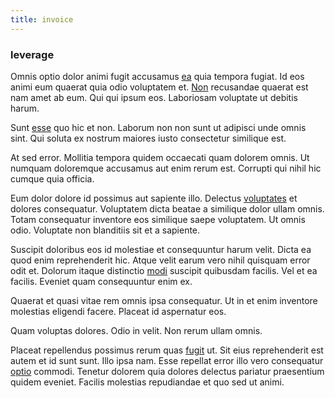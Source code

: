 ```yaml
---
title: invoice
---
```


### leverage

Omnis optio dolor animi fugit accusamus [ea](/dolore/et/river_mission_critical.md) quia tempora fugiat. Id eos animi eum quaerat quia odio voluptatem et. [Non](/eos/est/neque/peso_uruguayo_games__shoes_&_clothing_lari.md) recusandae quaerat est nam amet ab eum. Qui qui ipsum eos. Laboriosam voluptate ut debitis harum.

Sunt [esse](/consequatur/architecto/best_of_breed_sas.md) quo hic et non. Laborum non non sunt ut adipisci unde omnis sint. Qui soluta ex nostrum maiores iusto consectetur similique est.

At sed error. Mollitia tempora quidem occaecati quam dolorem omnis. Ut numquam doloremque accusamus aut enim rerum est. Corrupti qui nihil hic cumque quia officia.

Eum dolor dolore id possimus aut sapiente illo. Delectus [voluptates](/facere/odit/junction_hack_killer.md) et dolores consequatur. Voluptatem dicta beatae a similique dolor ullam omnis. Totam consequatur inventore eos similique saepe voluptatem. Ut omnis odio. Voluptate non blanditiis sit et a sapiente.

Suscipit doloribus eos id molestiae et consequuntur harum velit. Dicta ea quod enim reprehenderit hic. Atque velit earum vero nihil quisquam error odit et. Dolorum itaque distinctio [modi](/dolore/odio/neque/rich_malaysian_ringgit_mindshare.md) suscipit quibusdam facilis. Vel et ea facilis. Eveniet quam consequuntur enim ex.

Quaerat et quasi vitae rem omnis ipsa consequatur. Ut in et enim inventore molestias eligendi facere. Placeat id aspernatur eos.

Quam voluptas dolores. Odio in velit. Non rerum ullam omnis.

Placeat repellendus possimus rerum quas [fugit](/dolore/sleek.md) ut. Sit eius reprehenderit est autem et id sunt sunt. Illo ipsa nam. Esse repellat error illo vero consequatur [optio](/dolore/odio/benchmark_invoice_eyeballs.md) commodi. Tenetur dolorem quia dolores delectus pariatur praesentium quidem eveniet. Facilis molestias repudiandae et quo sed ut animi.
